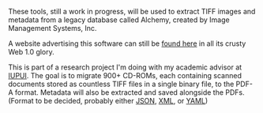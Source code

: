 These tools, still a work in progress, will be used to extract TIFF images and metadata from a legacy database called Alchemy, created by Image Management Systems, Inc.

A website advertising this software can still be [found here](https://www.imagemgt.com/alchemy.html) in all its crusty Web 1.0 glory.

This is part of a research project I'm doing with my academic advisor at [IUPUI](https://luddy.iupui.edu/). The goal is to migrate 900+ CD-ROMs, each containing scanned documents stored as countless TIFF files in a single binary file, to the PDF-A format. Metadata will also be extracted and saved alongside the PDFs. (Format to be decided, probably either [JSON](https://en.wikipedia.org/wiki/JSON), [XML](https://en.wikipedia.org/wiki/XML), or [YAML](https://en.wikipedia.org/wiki/YAML))
